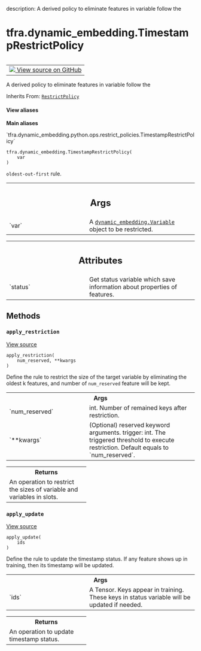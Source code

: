 description: A derived policy to eliminate features in variable follow the

<div itemscope itemtype="http://developers.google.com/ReferenceObject">
<meta itemprop="name" content="tfra.dynamic_embedding.TimestampRestrictPolicy" />
<meta itemprop="path" content="Stable" />
<meta itemprop="property" content="__init__"/>
<meta itemprop="property" content="apply_restriction"/>
<meta itemprop="property" content="apply_update"/>
</div>

# tfra.dynamic_embedding.TimestampRestrictPolicy

<!-- Insert buttons and diff -->

<table class="tfo-notebook-buttons tfo-api nocontent" align="left">
<td>
  <a target="_blank" href="https://github.com/tensorflow/recommenders-addons/tree/master/tensorflow_recommenders_addons/dynamic_embedding/python/ops/restrict_policies.py#L114-L230">
    <img src="https://www.tensorflow.org/images/GitHub-Mark-32px.png" />
    View source on GitHub
  </a>
</td>
</table>



A derived policy to eliminate features in variable follow the

Inherits From: [`RestrictPolicy`](../../tfra/dynamic_embedding/RestrictPolicy.md)

<section class="expandable">
  <h4 class="showalways">View aliases</h4>
  <p>
<b>Main aliases</b>
<p>`tfra.dynamic_embedding.python.ops.restrict_policies.TimestampRestrictPolicy`</p>
</p>
</section>

<pre class="devsite-click-to-copy prettyprint lang-py tfo-signature-link">
<code>tfra.dynamic_embedding.TimestampRestrictPolicy(
    var
)
</code></pre>



<!-- Placeholder for "Used in" -->
`oldest-out-first` rule.

<!-- Tabular view -->
 <table class="responsive fixed orange">
<colgroup><col width="214px"><col></colgroup>
<tr><th colspan="2"><h2 class="add-link">Args</h2></th></tr>

<tr>
<td>
`var`
</td>
<td>
A <a href="../../tfra/dynamic_embedding/Variable.md"><code>dynamic_embedding.Variable</code></a> object to be restricted.
</td>
</tr>
</table>





<!-- Tabular view -->
 <table class="responsive fixed orange">
<colgroup><col width="214px"><col></colgroup>
<tr><th colspan="2"><h2 class="add-link">Attributes</h2></th></tr>

<tr>
<td>
`status`
</td>
<td>
Get status variable which save information about properties of features.
</td>
</tr>
</table>



## Methods

<h3 id="apply_restriction"><code>apply_restriction</code></h3>

<a target="_blank" href="https://github.com/tensorflow/recommenders-addons/tree/master/tensorflow_recommenders_addons/dynamic_embedding/python/ops/restrict_policies.py#L177-L200">View source</a>

<pre class="devsite-click-to-copy prettyprint lang-py tfo-signature-link">
<code>apply_restriction(
    num_reserved, **kwargs
)
</code></pre>

Define the rule to restrict the size of the target variable by eliminating
the oldest k features, and number of `num_reserved` feature will be kept.

<!-- Tabular view -->
 <table class="responsive fixed orange">
<colgroup><col width="214px"><col></colgroup>
<tr><th colspan="2">Args</th></tr>

<tr>
<td>
`num_reserved`
</td>
<td>
int. Number of remained keys after restriction.
</td>
</tr><tr>
<td>
`**kwargs`
</td>
<td>
(Optional) reserved keyword arguments.
trigger: int. The triggered threshold to execute restriction. Default
equals to `num_reserved`.
</td>
</tr>
</table>



<!-- Tabular view -->
 <table class="responsive fixed orange">
<colgroup><col width="214px"><col></colgroup>
<tr><th colspan="2">Returns</th></tr>
<tr class="alt">
<td colspan="2">
An operation to restrict the sizes of variable and variables in slots.
</td>
</tr>

</table>



<h3 id="apply_update"><code>apply_update</code></h3>

<a target="_blank" href="https://github.com/tensorflow/recommenders-addons/tree/master/tensorflow_recommenders_addons/dynamic_embedding/python/ops/restrict_policies.py#L155-L175">View source</a>

<pre class="devsite-click-to-copy prettyprint lang-py tfo-signature-link">
<code>apply_update(
    ids
)
</code></pre>

Define the rule to update the timestamp status. If any feature shows up
in training, then its timestamp will be updated.

<!-- Tabular view -->
 <table class="responsive fixed orange">
<colgroup><col width="214px"><col></colgroup>
<tr><th colspan="2">Args</th></tr>

<tr>
<td>
`ids`
</td>
<td>
A Tensor. Keys appear in training. These keys in status variable
will be updated if needed.
</td>
</tr>
</table>



<!-- Tabular view -->
 <table class="responsive fixed orange">
<colgroup><col width="214px"><col></colgroup>
<tr><th colspan="2">Returns</th></tr>
<tr class="alt">
<td colspan="2">
An operation to update timestamp status.
</td>
</tr>

</table>





